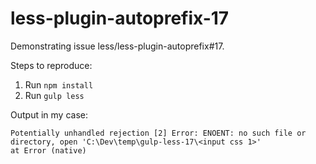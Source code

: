 # less-plugin-autoprefix-17

Demonstrating issue less/less-plugin-autoprefix#17.

Steps to reproduce:

 1. Run `npm install`
 2. Run `gulp less`
 
Output in my case:

    Potentially unhandled rejection [2] Error: ENOENT: no such file or directory, open 'C:\Dev\temp\gulp-less-17\<input css 1>'
    at Error (native)

